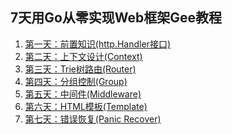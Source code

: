 7天用Go从零实现Web框架Gee教程
--

1. [第一天：前置知识(http.Handler接口)](https://geektutu.com/post/gee-day1.html)
2. [第二天：上下文设计(Context)](https://geektutu.com/post/gee-day2.html)
3. [第三天：Trie树路由(Router)](https://geektutu.com/post/gee-day3.html)
4. [第四天：分组控制(Group)](https://geektutu.com/post/gee-day4.html)
5. [第五天：中间件(Middleware)]()
6. [第六天：HTML模板(Template)]()
7. [第七天：错误恢复(Panic Recover)]()

